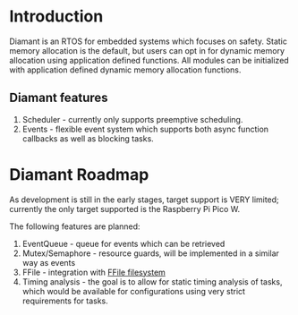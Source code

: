 # Introduction
Diamant is an RTOS for embedded systems which focuses on safety. 
Static memory allocation is the default, but users can opt in for dynamic memory allocation using application defined functions. All modules can be initialized with application defined dynamic memory allocation functions.

## Diamant features
1. Scheduler - currently only supports preemptive scheduling. 
2. Events - flexible event system which supports both async function callbacks as well as blocking tasks.



# Diamant Roadmap
As development is still in the early stages, target support is VERY limited; currently the only target supported is the Raspberry Pi Pico W.

The following features are planned:
1. EventQueue - queue for events which can be retrieved
2. Mutex/Semaphore - resource guards, will be implemented in a similar way as events
3. FFile - integration with [FFile filesystem](https://github.com/mabeh19/FFile)
4. Timing analysis - the goal is to allow for static timing analysis of tasks, which would be available for configurations using very strict requirements for tasks.

